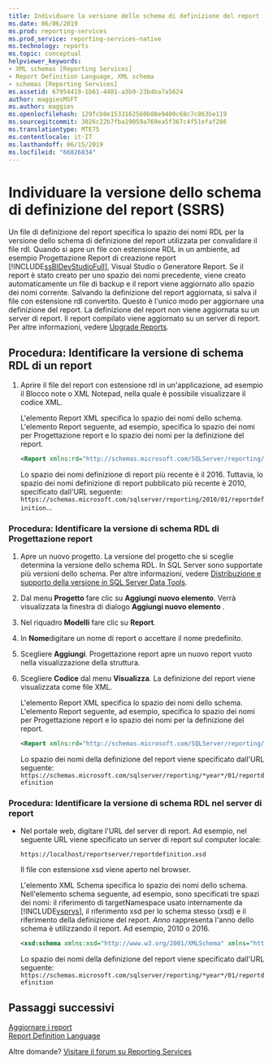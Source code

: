 ```yaml
---
title: Individuare la versione dello schema di definizione del report (SSRS) | Microsoft Docs
ms.date: 06/06/2019
ms.prod: reporting-services
ms.prod_service: reporting-services-native
ms.technology: reports
ms.topic: conceptual
helpviewer_keywords:
- XML schemas [Reporting Services]
- Report Definition Language, XML schema
- schemas [Reporting Services]
ms.assetid: 67954419-1b61-4481-a3b9-23b4ba7a5624
author: maggiesMSFT
ms.author: maggies
ms.openlocfilehash: 129fcb8e1533162560b88e9400c68c7c863be119
ms.sourcegitcommit: 3026c22b7fba19059a769ea5f367c4f51efaf286
ms.translationtype: MTE75
ms.contentlocale: it-IT
ms.lasthandoff: 06/15/2019
ms.locfileid: "66826834"
---
```

# <a name="find-the-report-definition-schema-version-ssrs"></a>Individuare la versione dello schema di definizione del report (SSRS)

Un file di definizione del report specifica lo spazio dei nomi RDL per la versione dello schema di definizione del report utilizzata per convalidare il file rdl. Quando si apre un file con estensione RDL in un ambiente, ad esempio Progettazione Report di creazione report [!INCLUDE[ssBIDevStudioFull](../../includes/ssbidevstudiofull-md.md)], Visual Studio o Generatore Report. Se il report è stato creato per uno spazio dei nomi precedente, viene creato automaticamente un file di backup e il report viene aggiornato allo spazio dei nomi corrente. Salvando la definizione del report aggiornata, si salva il file con estensione rdl convertito. Questo è l'unico modo per aggiornare una definizione del report. La definizione del report non viene aggiornata su un server di report. Il report compilato viene aggiornato su un server di report. Per altre informazioni, vedere [Upgrade Reports](../../reporting-services/install-windows/upgrade-reports.md).  
  
## <a name="how-to-identify-the-rdl-schema-version-of-a-report"></a>Procedura: Identificare la versione di schema RDL di un report  
  
1. Aprire il file del report con estensione rdl in un'applicazione, ad esempio il Blocco note o XML Notepad, nella quale è possibile visualizzare il codice XML.  
  
     L'elemento Report XML specifica lo spazio dei nomi dello schema. L'elemento Report seguente, ad esempio, specifica lo spazio dei nomi per Progettazione report e lo spazio dei nomi per la definizione del report.  
  
    ``` XML 
    <Report xmlns:rd="http://schemas.microsoft.com/SQLServer/reporting/reportdesigner" xmlns="http://schemas.microsoft.com/sqlserver/reporting/2016/01/reportdefinition" xmlns:df="http://schemas.microsoft.com/sqlserver/reporting/2016/01/reportdefinition/defaultfontfamily" MustUnderstand="df">  
    ```  
  
     Lo spazio dei nomi definizione di report più recente è il 2016. Tuttavia, lo spazio dei nomi definizione di report pubblicato più recente è 2010, specificato dall'URL seguente: `https://schemas.microsoft.com/sqlserver/reporting/2010/01/reportdefinition`...
  
### <a name="how-to-identify-the-rdl-schema-version-of-report-designer"></a>Procedura: Identificare la versione di schema RDL di Progettazione report  
  
1.  Apre un nuovo progetto. La versione del progetto che si sceglie determina la versione dello schema RDL. In SQL Server sono supportate più versioni dello schema. Per altre informazioni, vedere [Distribuzione e supporto della versione in SQL Server Data Tools](../../reporting-services/tools/deployment-and-version-support-in-sql-server-data-tools-ssrs.md).  
  
2.  Dal menu **Progetto** fare clic su **Aggiungi nuovo elemento**. Verrà visualizzata la finestra di dialogo **Aggiungi nuovo elemento** .  
  
3.  Nel riquadro **Modelli** fare clic su **Report**.  
  
4.  In **Nome**digitare un nome di report o accettare il nome predefinito.  
  
5.  Scegliere **Aggiungi**. Progettazione report apre un nuovo report vuoto nella visualizzazione della struttura.  
  
6.  Scegliere **Codice** dal menu **Visualizza**. La definizione del report viene visualizzata come file XML.  
  
    L'elemento Report XML specifica lo spazio dei nomi dello schema. L'elemento Report seguente, ad esempio, specifica lo spazio dei nomi per Progettazione report e lo spazio dei nomi per la definizione del report.  
  
    ``` XML 
    <Report xmlns:rd="http://schemas.microsoft.com/SQLServer/reporting/reportdesigner" xmlns="http://schemas.microsoft.com/sqlserver/reporting/*year*/01/reportdefinition" xmlns:df="http://schemas.microsoft.com/sqlserver/reporting/*year*/01/reportdefinition/defaultfontfamily" MustUnderstand="df">  
    ```  
  
     Lo spazio dei nomi della definizione del report viene specificato dall'URL seguente: `https://schemas.microsoft.com/sqlserver/reporting/*year*/01/reportdefinition`  
  
### <a name="how-to-identify-the-rdl-schema-version-on-the-report-server"></a>Procedura: Identificare la versione di schema RDL nel server di report  
  
-   Nel portale web, digitare l'URL del server di report. Ad esempio, nel seguente URL viene specificato un server di report sul computer locale:  
  
     `https://localhost/reportserver/reportdefinition.xsd`  
  
     Il file con estensione xsd viene aperto nel browser.  
  
     L'elemento XML Schema specifica lo spazio dei nomi dello schema. Nell'elemento schema seguente, ad esempio, sono specificati tre spazi dei nomi: il riferimento di targetNamespace usato internamente da [!INCLUDE[vsprvs](../../includes/vsprvs-md.md)], il riferimento xsd per lo schema stesso (xsd) e il riferimento della definizione del report.  *Anno* rappresenta l'anno dello schema è utilizzando il report. Ad esempio, 2010 o 2016.
  
    ``` XML  
    <xsd:schema xmlns:xsd="http://www.w3.org/2001/XMLSchema" xmlns="http://schemas.microsoft.com/sqlserver/reporting/*year*/01/reportdefinition" targetNamespace="http://schemas.microsoft.com/sqlserver/reporting/*year*/01/reportdefinition" elementFormDefault="qualified">  
    ```  
  
     Lo spazio dei nomi della definizione del report viene specificato dall'URL seguente: `https://schemas.microsoft.com/sqlserver/reporting/*year*/01/reportdefinition`  

## <a name="next-steps"></a>Passaggi successivi
[Aggiornare i report](../../reporting-services/install-windows/upgrade-reports.md)   
[Report Definition Language](../../reporting-services/reports/report-definition-language-ssrs.md)   

Altre domande? [Visitare il forum su Reporting Services](https://go.microsoft.com/fwlink/?LinkId=620231)
